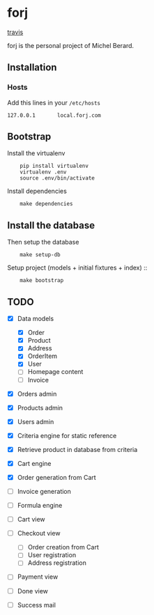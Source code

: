 # forj

[travis](https://travis-ci.org/thoas/forj.svg?branch=master)

forj is the personal project of Michel Berard.

## Installation

### Hosts

Add this lines in your ``/etc/hosts``

```
127.0.0.1       local.forj.com
```

## Bootstrap

Install the virtualenv


```console
    pip install virtualenv
    virtualenv .env
    source .env/bin/activate
```

Install dependencies

```console
    make dependencies
```

## Install the database

Then setup the database

```console
    make setup-db
```

Setup project (models + initial fixtures + index) ::

```console
    make bootstrap
```

## TODO

- [x] Data models

  - [x] Order
  - [x] Product
  - [x] Address
  - [x] OrderItem
  - [x] User
  - [ ] Homepage content
  - [ ] Invoice
- [x] Orders admin
- [x] Products admin
- [x] Users admin
- [x] Criteria engine for static reference
- [x] Retrieve product in database from criteria
- [x] Cart engine
- [x] Order generation from Cart
- [ ] Invoice generation
- [ ] Formula engine
- [ ] Cart view
- [ ] Checkout view

  - [ ] Order creation from Cart
  - [ ] User registration
  - [ ] Address registration
- [ ] Payment view
- [ ] Done view
- [ ] Success mail
